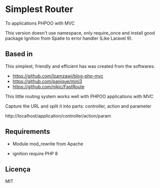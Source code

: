 # Simplest Router

To applications PHPOO with MVC

This version doesn't use namespace, only require_once and install good package Ignition from Spatie to error handler (Like Laravel 9).

## Based in

This simplest, friendly and efficient has was created from the softwares:

- https://github.com/Izamzawi/blog-php-mvc
- https://github.com/panique/mini3
- https://github.com/nikic/FastRoute

This little routing system works well with PHPOO applications with MVC

Capture the URL and split it into parts: controller, action and parameter

http://localhost/application/controller/action/param

## Requirements

- Module mod_rewrite from Apache

- ignition require PHP 8

## Licença

MIT

